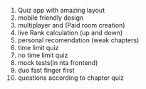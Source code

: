 1. Quiz app with amazing layout
2. mobile friendly design
3. multiplayer and (Paid room creation)
4. live Rank calculation (up and down)
5. personal recomendation (weak chapters)
6. time limit quiz
7. no time limit quiz
8. mock tests(in nta frontend)
9. duo fast finger first
10. questions according to chapter quiz
